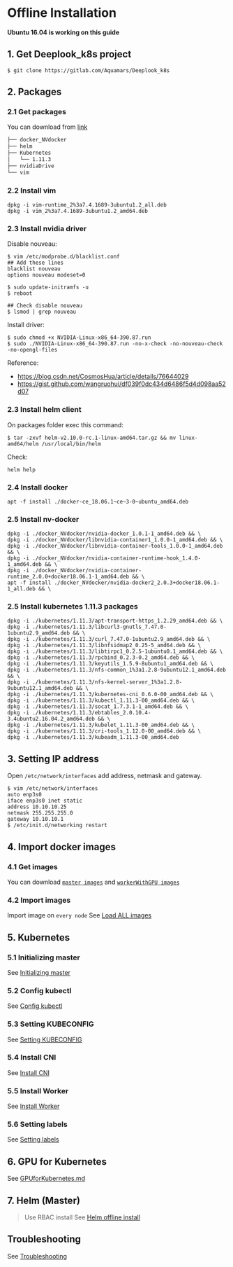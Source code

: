 # Offline Installation

**Ubuntu 16.04 is working on this guide**

## 1. Get Deeplook_k8s project

```shell
$ git clone https://gitlab.com/Aquamars/Deeplook_k8s
```

## 2. Packages

### 2.1 Get packages

You can download from [link](https://mega.nz/#F!5V9BUYoL!5jfhpfT8F0OCscJMCndumA)


```sh
├── docker_NVdocker
├── helm
├── Kubernetes
│   └── 1.11.3
├── nvidiaDrive
└── vim
```

### 2.2 Install vim

```shell
dpkg -i vim-runtime_2%3a7.4.1689-3ubuntu1.2_all.deb
dpkg -i vim_2%3a7.4.1689-3ubuntu1.2_amd64.deb
```

### 2.3 Install nvidia driver

Disable nouveau:

```shell 
$ vim /etc/modprobe.d/blacklist.conf
## Add these lines
blacklist nouveau
options nouveau modeset=0

$ sudo update-initramfs -u
$ reboot

## Check disable nouveau
$ lsmod | grep nouveau
```
Install driver:

```shell 
$ sudo chmod +x NVIDIA-Linux-x86_64-390.87.run
$ sudo ./NVIDIA-Linux-x86_64-390.87.run -no-x-check -no-nouveau-check -no-opengl-files
```
Reference: 
- https://blog.csdn.net/CosmosHua/article/details/76644029
- https://gist.github.com/wangruohui/df039f0dc434d6486f5d4d098aa52d07
<!-- On packages folder exec this command: -->

<!-- ```shell
$ ary=$(find ./ -iname "*.deb" | sort -n \;);for file in $ary; do dpkg -i $file;done
``` -->


### 2.3 Install helm client

On packages folder exec this command:

```shell
$ tar -zxvf helm-v2.10.0-rc.1-linux-amd64.tar.gz && mv linux-amd64/helm /usr/local/bin/helm
```
Check:

```shell
helm help
```
### 2.4 Install docker

```shell
apt -f install ./docker-ce_18.06.1~ce~3-0~ubuntu_amd64.deb
```

### 2.5 Install nv-docker

```shell
dpkg -i ./docker_NVdocker/nvidia-docker_1.0.1-1_amd64.deb && \
dpkg -i ./docker_NVdocker/libnvidia-container1_1.0.0-1_amd64.deb && \
dpkg -i ./docker_NVdocker/libnvidia-container-tools_1.0.0-1_amd64.deb && \
dpkg -i ./docker_NVdocker/nvidia-container-runtime-hook_1.4.0-1_amd64.deb && \
dpkg -i ./docker_NVdocker/nvidia-container-runtime_2.0.0+docker18.06.1-1_amd64.deb && \
apt -f install ./docker_NVdocker/nvidia-docker2_2.0.3+docker18.06.1-1_all.deb && \
```

### 2.5 Install kubernetes 1.11.3 packages

```shell
dpkg -i ./kubernetes/1.11.3/apt-transport-https_1.2.29_amd64.deb && \
dpkg -i ./kubernetes/1.11.3/libcurl3-gnutls_7.47.0-1ubuntu2.9_amd64.deb && \
dpkg -i ./kubernetes/1.11.3/curl_7.47.0-1ubuntu2.9_amd64.deb && \
dpkg -i ./kubernetes/1.11.3/libnfsidmap2_0.25-5_amd64.deb && \
dpkg -i ./kubernetes/1.11.3/libtirpc1_0.2.5-1ubuntu0.1_amd64.deb && \
dpkg -i ./kubernetes/1.11.3/rpcbind_0.2.3-0.2_amd64.deb && \
dpkg -i ./kubernetes/1.11.3/keyutils_1.5.9-8ubuntu1_amd64.deb && \
dpkg -i ./kubernetes/1.11.3/nfs-common_1%3a1.2.8-9ubuntu12.1_amd64.deb && \
dpkg -i ./kubernetes/1.11.3/nfs-kernel-server_1%3a1.2.8-9ubuntu12.1_amd64.deb && \
dpkg -i ./kubernetes/1.11.3/kubernetes-cni_0.6.0-00_amd64.deb && \
dpkg -i ./kubernetes/1.11.3/kubectl_1.11.3-00_amd64.deb && \
dpkg -i ./kubernetes/1.11.3/socat_1.7.3.1-1_amd64.deb && \
dpkg -i ./kubernetes/1.11.3/ebtables_2.0.10.4-3.4ubuntu2.16.04.2_amd64.deb && \
dpkg -i ./kubernetes/1.11.3/kubelet_1.11.3-00_amd64.deb && \
dpkg -i ./kubernetes/1.11.3/cri-tools_1.12.0-00_amd64.deb && \
dpkg -i ./kubernetes/1.11.3/kubeadm_1.11.3-00_amd64.deb
```

## 3. Setting IP address

Open `/etc/network/interfaces` add address, netmask and gateway.
```shell
$ vim /etc/network/interfaces
auto enp3s0
iface enp3s0 inet static
address 10.10.10.25
netmask 255.255.255.0
gateway 10.10.10.1
$ /etc/init.d/networking restart
```

## 4. Import docker images

### 4.1 Get images
You can download [`master images`](https://mega.nz/#!ANVSzCRC!YjP2F45WyO633Id9R9QBfFHqnrAlSQV76b46Tl3uihU) and [`workerWithGPU images`](https://mega.nz/#!0YUy3K6D!UtveWIpxnZheAdQEL--Xg9zWiStWUvkvMejBliS4gOo)

### 4.2 Import images
Import image on `every node`
See [Load ALL images](./DockerImage.md#load-all-images)

## 5. Kubernetes

### 5.1 Initializing master
See [Initializing master](./Kubernetes.md#3-initializing-master)

### 5.2 Config kubectl
See [Config kubectl](./Kubernetes.md#4-config-kubectl)

### 5.3 Setting KUBECONFIG
See [Setting KUBECONFIG](./Kubernetes.md#5-setting-kubeconfig)

### 5.4 Install CNI
See [Install CNI](./Kubernetes.md#6-install-cni)

### 5.5 Install Worker
See [Install Worker](./Kubernetes.md#install-minion-worker)

### 5.6 Setting labels
See [Setting labels](./Kubernetes.md#7-setting-labels)

## 6. GPU for Kubernetes
See [GPUforKubernetes.md](./GPUforKubernetes.md)

## 7. Helm (Master)
> Use RBAC install
See [Helm offline install](./Helm.md#rbac-offline-install) 

## Troubleshooting
See [Troubleshooting](./Troubleshooting.md)

[k8s-install-docker]: https://kubernetes.io/docs/setup/independent/install-kubeadm/#installing-docker
[install-docker-ce]: https://docs.docker.com/install/linux/docker-ce/ubuntu/#install-docker-ce
[nvidia-docker#quickstart]: https://github.com/NVIDIA/nvidia-docker#quickstart
[Docker Engine setup]: https://github.com/nvidia/nvidia-container-runtime#docker-engine-setup